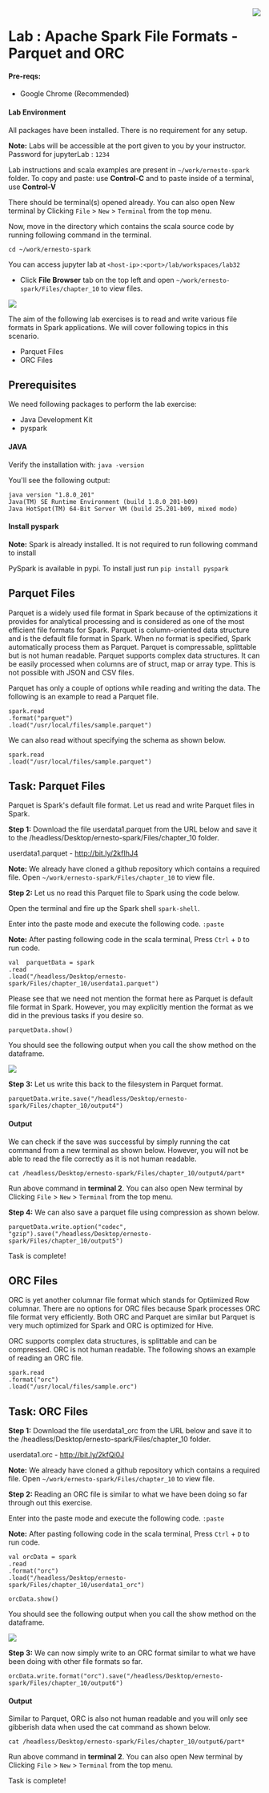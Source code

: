 <img align="right" src="./logo-small.png">

# Lab : Apache Spark File Formats - Parquet and ORC

#### Pre-reqs:
- Google Chrome (Recommended)

#### Lab Environment
All packages have been installed. There is no requirement for any setup.

**Note:** Labs will be accessible at the port given to you by your instructor. Password for jupyterLab : `1234`

Lab instructions and scala examples are present in `~/work/ernesto-spark` folder. To copy and paste: use **Control-C** and to paste inside of a terminal, use **Control-V**

There should be terminal(s) opened already. You can also open New terminal by Clicking `File` > `New` > `Terminal` from the top menu.

Now, move in the directory which contains the scala source code by running following command in the terminal.

`cd ~/work/ernesto-spark`

You can access jupyter lab at `<host-ip>:<port>/lab/workspaces/lab32`

- Click **File Browser** tab on the top left and open `~/work/ernesto-spark/Files/chapter_10` to view files.

![](./Screenshots/files.png)

The aim of the following lab exercises is to read and write various file formats in Spark applications.
We will cover following topics in this scenario.
- Parquet Files
- ORC Files

## Prerequisites

We need following packages to perform the lab exercise: 
- Java Development Kit
- pyspark


#### JAVA
Verify the installation with: `java -version` 

You'll see the following output:

```
java version "1.8.0_201"
Java(TM) SE Runtime Environment (build 1.8.0_201-b09)
Java HotSpot(TM) 64-Bit Server VM (build 25.201-b09, mixed mode)
```


#### Install pyspark

**Note:** Spark is already installed. It is not required to run following command to install

PySpark is available in pypi. To install just run `pip install pyspark` 

## Parquet Files

Parquet is a widely used file format in Spark because of the optimizations it provides for analytical processing and is considered as one of the most efficient file formats for Spark. Parquet is column-oriented data structure and is the default file format in Spark. When no format is specified, Spark automatically process them as Parquet. Parquet is compressable, splittable but is not human readable. Parquet supports complex data structures. It can be easily processed when columns are of struct, map or array type. This is not possible with JSON and CSV files.


Parquet has only a couple of options while reading and writing the data. The following is an example to read a Parquet file.

```
spark.read
.format("parquet")
.load("/usr/local/files/sample.parquet")
```

We can also read without specifying the schema as shown below.

```
spark.read
.load("/usr/local/files/sample.parquet")
```

## Task: Parquet Files

Parquet is Spark's default file format. Let us read and write Parquet files in Spark.

**Step 1:** Download the file userdata1.parquet from the URL below and save it to the /headless/Desktop/ernesto-spark/Files/chapter_10 folder.

userdata1.parquet - http://bit.ly/2kfIhJ4

**Note:** We already have cloned a github repository which contains a required file. Open `~/work/ernesto-spark/Files/chapter_10` to view file.


**Step 2:** Let us no read this Parquet file to Spark using the code below.

Open the terminal and fire up the Spark shell `spark-shell`.

Enter into the paste mode and execute the following code.
`:paste`

**Note:** After pasting following code in the scala terminal, Press  `Ctrl` + `D` to run code.

 ```
val  parquetData = spark
.read
.load("/headless/Desktop/ernesto-spark/Files/chapter_10/userdata1.parquet")
```

Please see that we need not mention the format here as Parquet is default file format in Spark. However, you may explicitly mention the format as we did in the previous tasks if you desire so.

`parquetData.show()` 

You should see the following output when you call the show method on the dataframe.

![](./Screenshots/Chapter_10/Selection_015.png)


**Step 3:** Let us write this back to the filesystem in Parquet format.

`parquetData.write.save("/headless/Desktop/ernesto-spark/Files/chapter_10/output4")`
 
#### Output
We can check if the save was successful by simply running the cat command from a new terminal as shown below. However, you will not be able to read the file correctly as it is not human readable.


`cat /headless/Desktop/ernesto-spark/Files/chapter_10/output4/part*`

Run above command in **terminal 2**. You can also open New terminal by Clicking `File` > `New` > `Terminal` from the top menu.


**Step 4:** We can also save a parquet file using compression as shown below.

`parquetData.write.option("codec", "gzip").save("/headless/Desktop/ernesto-spark/Files/chapter_10/output5")`

Task is complete!

## ORC Files
 
ORC is yet another columnar file format which stands for Optiimized Row columnar. There are no options for ORC files because Spark processes ORC file format very efficiently. Both ORC and Parquet are similar but Parquet is very much optimized for Spark and ORC is optimized for Hive. 

ORC supports complex data structures, is splittable and can be compressed. ORC is not human readable. The following shows an example of reading an ORC file.

```
spark.read
.format("orc")
.load("/usr/local/files/sample.orc")
```

## Task: ORC Files

**Step 1:** Download the file userdata1_orc from the URL below and save it to the /headless/Desktop/ernesto-spark/Files/chapter_10 folder.

userdata1.orc - http://bit.ly/2kfQi0J

**Note:** We already have cloned a github repository which contains a required file. Open `~/work/ernesto-spark/Files/chapter_10` to view file.

**Step 2:** Reading an ORC file is similar to what we have been doing so far through out this exercise.

Enter into the paste mode and execute the following code.
`:paste`

**Note:** After pasting following code in the scala terminal, Press  `Ctrl` + `D` to run code.

```
val orcData = spark
.read
.format("orc")
.load("/headless/Desktop/ernesto-spark/Files/chapter_10/userdata1_orc")
```


 `orcData.show()` 

You should see the following output when you call the show method on the dataframe.

![](./Screenshots/Chapter_10/Selection_017.png)



**Step 3:** We can now simply write to an ORC format similar to what we have been doing with other file formats so far.

`orcData.write.format("orc").save("/headless/Desktop/ernesto-spark/Files/chapter_10/output6")`


#### Output
Similar to Parquet, ORC is also not human readable and you will only see gibberish data when used the cat command as shown below.

`cat /headless/Desktop/ernesto-spark/Files/chapter_10/output6/part*`

Run above command in **terminal 2**. You can also open New terminal by Clicking `File` > `New` > `Terminal` from the top menu.


Task is complete!











































































